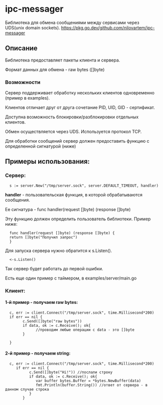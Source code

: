 # ipc-messager
Библиотека для обмена сообщениями между сервисами через UDS(unix domain sockets).
https://pkg.go.dev/github.com/nilovartem/ipc-messager
## Описание
Библиотека предоставляет пакеты клиента и сервера.

Формат данных для обмена - raw bytes ([]byte)

### Возможности

Сервер поддерживает обработку нескольких клиентов одновременно (пример в examples).

Клиентов отличает друг от друга сочетание PID, UID, GID - сертификат.

Доступна возможность блокировки/разблокировки отдельных клиентов.

Обмен осуществляется через UDS. Используется протокол TCP.

Для обработки сообщений сервер должен предоставить функцию с определенной сигнатурой (ниже)

## Примеры использования:  

### Сервер:

      s := server.New("/tmp/server.sock", server.DEFAULT_TIMEOUT, handler)

**handler** - пользовательская функция, в которой обрабатываются сообщения.

Ее сигнатура - func handler(request []byte) (response []byte) 

Эту функцию должен определить пользователь библиотеки. Пример ниже:

      func handler(request []byte) (response []byte) {
      return []byte("Получил запрос")
      }

Для запуска сервера нужно обратится к s.Listen().

      <-s.Listen()

Так сервер будет работать до первой ошибки.

Есть еще один пример с таймером, в examples/server/main.go

### Клиент:

#### 1-й пример - получаем raw bytes:
      c, err := client.Connect("/tmp/server.sock", time.Millisecond*200)
      if err == nil {
            c.Send([]byte("raw bytes"))
            if data, ok := c.Receive(); ok{
                  //проводим любые операции с data - это []byte
            }
            
      }

#### 2-й пример - получаем string:

      c, err := client.Connect("/tmp/server.sock", time.Millisecond*200)
         if err == nil {
               c.Send([]byte("Hi!")) //послали строку
               if data, ok := c.Receive(); ok{
                  var buffer bytes.Buffer = *bytes.NewBuffer(data)
                  fmt.Println(buffer.String()) //ответ от сервера - в данном случае строка
               }
            } 
